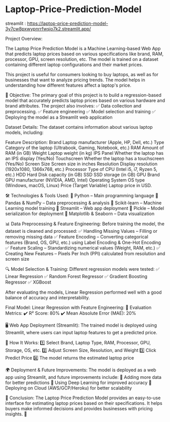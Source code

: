 # Laptop-Price-Prediction-Model
streamlit : https://laptop-price-prediction-model-3y7cw8pxwypnrrfwsjo7k2.streamlit.app/

Project Overview:

The Laptop Price Prediction Model is a Machine Learning-based Web App that predicts laptop prices based on various specifications like brand, RAM, processor, GPU, screen resolution, etc. The model is trained on a dataset containing different laptop configurations and their market prices.

This project is useful for consumers looking to buy laptops, as well as for businesses that want to analyze pricing trends. The model helps in understanding how different features affect a laptop's price.

🎯 Objective:
The primary goal of this project is to build a regression-based model that accurately predicts laptop prices based on various hardware and brand attributes. The project also involves:
✅ Data collection and preprocessing.
✅ Feature engineering
✅ Model selection and training
✅ Deploying the model as a Streamlit web application

Dataset Details:
The dataset contains information about various laptop models, including:

Feature	Description: 
Brand	Laptop manufacturer (Apple, HP, Dell, etc.)
Type	Category of the laptop (Ultrabook, Gaming, Notebook, etc.)
RAM	Amount of RAM (in GB)
Weight	Laptop weight (in kg)
IPS Panel	Whether the laptop has an IPS display (Yes/No)
Touchscreen	Whether the laptop has a touchscreen (Yes/No)
Screen Size	Screen size in inches
Resolution	Display resolution (1920x1080, 1366x768, etc.)
Processor	Type of CPU (Intel i5, i7, Ryzen 5, etc.)
HDD	Hard Disk capacity (in GB)
SSD	SSD storage (in GB)
GPU Brand	GPU manufacturer (NVIDIA, AMD, Intel)
Operating System	OS type (Windows, macOS, Linux)
Price (Target Variable)	Laptop price in USD.

🛠 Technologies & Tools Used: 
🔹 Python – Main programming language
🔹 Pandas & NumPy – Data preprocessing & analysis
🔹 Scikit-learn – Machine Learning model training
🔹 Streamlit – Web app deployment
🔹 Pickle – Model serialization for deployment
🔹 Matplotlib & Seaborn – Data visualization

📊 Data Preprocessing & Feature Engineering: 
Before training the model, the dataset is cleaned and processed:
✅ Handling Missing Values – Filling or removing missing data
✅ Feature Encoding – Converting categorical features (Brand, OS, GPU, etc.) using Label Encoding & One-Hot Encoding
✅ Feature Scaling – Standardizing numerical values (Weight, RAM, etc.)
✅ Creating New Features – Pixels Per Inch (PPI) calculated from resolution and screen size

 
🔍 Model Selection & Training: 
Different regression models were tested:
✅ Linear Regression
✅ Random Forest Regressor
✅ Gradient Boosting Regressor
✅ XGBoost

After evaluating the models, Linear Regression performed well with a good balance of accuracy and interpretability.

Final Model: Linear Regression with Feature Engineering: 
📌 Evaluation Metrics:
✔️ R² Score: 80%
✔️ Mean Absolute Error (MAE): 20%

🖥️ Web App Deployment (Streamlit): 
The trained model is deployed using Streamlit, where users can input laptop features to get a predicted price.

🔹 How It Works:
1️⃣ Select Brand, Laptop Type, RAM, Processor, GPU, Storage, OS, etc.
2️⃣ Adjust Screen Size, Resolution, and Weight
3️⃣ Click Predict Price
4️⃣ The model returns the estimated laptop price

🌍 Deployment & Future Improvements: 
The model is deployed as a web app using Streamlit, and future improvements include:
🔹 Adding more data for better predictions
🔹 Using Deep Learning for improved accuracy
🔹 Deploying on Cloud (AWS/GCP/Heroku) for better scalability

📌 Conclusion: 
The Laptop Price Prediction Model provides an easy-to-use interface for estimating laptop prices based on their specifications. It helps buyers make informed decisions and provides businesses with pricing insights. 🚀

